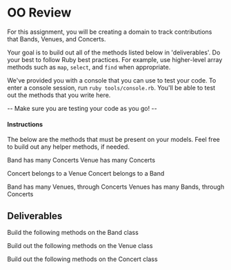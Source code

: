 # OO Review

For this assignment, you will be creating a domain to track contributions that Bands, Venues, and Concerts.

Your goal is to build out all of the methods listed below in 'deliverables'. Do your best to follow Ruby best practices. For example, use higher-level array methods such as `map`, `select`, and `find` when appropriate.

We've provided you with a console that you can use to test your code. To enter a console session, run `ruby tools/console.rb`. You'll be able to test out the methods that you write here.

  --  Make sure you are testing your code as you go! --

#### Instructions

The below are the methods that must be present on your models. Feel free to build out any helper methods, if needed.

Band has many Concerts
Venue has many Concerts

Concert belongs to a Venue
Concert belongs to a Band

Band has many Venues, through Concerts
Venues has many Bands, through Concerts

## Deliverables

Build the following methods on the Band class

<!-- + Band.all
  + returns an array of all bands -->
<!-- + Band#concerts
  + returns a list of concerts at a specific band -->
<!-- + Band#venues
  + should return a list of venues for a specific band -->
<!-- + Band#add_concert(date, attendance, venue)
  + given a date, an attendance, and a venue, creates a new concert and associates it with that band and venue -->
<!-- + Band#update_attendance(concert, number)
  + changes the attendance for a concert given a number (only if the concert belongs to the band) -->
<!-- + Band#average_sale_rate -->

Build out the following methods on the Venue class

<!-- + Venue.all
  + returns an array of all venues -->
<!-- + Venue.find_by_location(location)
  + given a string of a location, returns all venues that match that location -->
<!-- + Venue#concert_dates
  + returns a list of the concert dates for a specific venue -->
<!-- + Venue#bands
  + returns a list of bands for a specific venue -->
<!-- + Venue#average_attendance
  + returns the average attendance for that specific venue -->

Build out the following methods on the Concert class

<!-- + Concert.all
  + returns an array of all concerts -->
<!-- + Concert#band
  + returns the band for that given concert
+ Concert#venue
  + returns the venue for that given concert -->
<!-- + Attendance should be defaulted to nil -->
